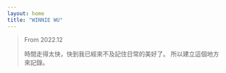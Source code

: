 ```yaml
---
layout: home
title: "WINNIE WU"
---
```


> From 2022.12
>
>
> 時間走得太快，快到我已經來不及記住日常的美好了。
> 所以建立這個地方來記錄。
